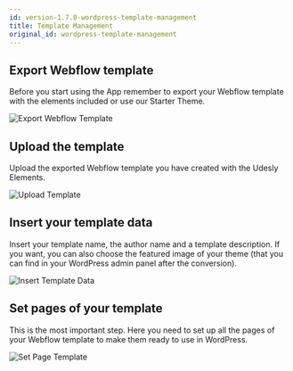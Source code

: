```yaml
---
id: version-1.7.0-wordpress-template-management
title: Template Management
original_id: wordpress-template-management
---
```


## Export Webflow template
Before you start using the App remember to export your Webflow template with the elements included or use our Starter Theme.

![Export Webflow Template](assets/export-webflow-template.png)


## Upload the template
Upload the exported Webflow template you have created with the Udesly Elements.

![Upload Template](assets/upload-template.png)


## Insert your template data
Insert your template name, the author name and a template description. If you want, you can also choose the featured image of your theme (that you can find in your WordPress admin panel after the conversion).

![Insert Template Data](assets/insert-template-data.png)


## Set pages of your template
This is the most important step. Here you need to set up all the pages of your Webflow template to make them ready to use in WordPress.

![Set Page Template](assets/set-page-template.png)
